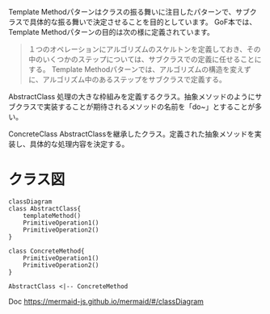 Template Methodパターンはクラスの振る舞いに注目したパターンで、サブクラスで具体的な振る舞いで決定させることを目的としています。
GoF本では、Template Methodパターンの目的は次の様に定義されています。
> １つのオペレーションにアルゴリズムのスケルトンを定義しておき、その中のいくつかのステップについては、サブクラスでの定義に任せることにする。
> Template Methodパターンでは、アルゴリズムの構造を変えずに、アルゴリズム中のあるステップをサブクラスで定義する。

AbstractClass
処理の大きな枠組みを定義するクラス。抽象メソッドのようにサブクラスで実装することが期待されるメソッドの名前を「do~」とすることが多い。

ConcreteClass
AbstractClassを継承したクラス。定義された抽象メソッドを実装し、具体的な処理内容を決定する。

# クラス図
```mermaid
classDiagram
class AbstractClass{
    templateMethod()
    PrimitiveOperation1()
    PrimitiveOperation2()
}

class ConcreteMethod{
    PrimitiveOperation1()
    PrimitiveOperation2()
}

AbstractClass <|-- ConcreteMethod
```

Doc
https://mermaid-js.github.io/mermaid/#/classDiagram